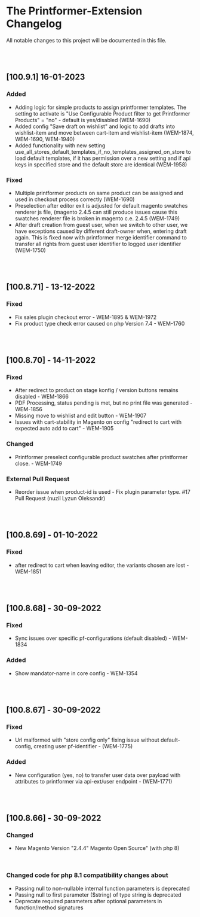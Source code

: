 # The Printformer-Extension Changelog

All notable changes to this project will be documented in this file.

<br><br>

## [100.9.1] 16-01-2023

### Added
- Adding logic for simple products to assign printformer templates. The setting to activate is
  "Use Configurable Product filter to get Printformer Products" = "no" - default is yes/disabled (WEM-1690)
- Added config "Save draft on wishlist" and logic to add drafts into wishlist-item
  and move between cart-item and wishlist-item (WEM-1874, WEM-1690, WEM-1940)
- Added functionality with new setting use_all_stores_default_templates_if_no_templates_assigned_on_store to load 
  default templates, if it has  permission over a new setting and if api keys in specified store and the default store 
  are identical (WEM-1958)

### Fixed
- Multiple printformer products on same product can be assigned and used in checkout process correctly (WEM-1690)
- Preselection after editor exit is adjusted for default magento swatches renderer js file, (magento 2.4.5 can still
  produce issues cause this swatches renderer file is broken in magento c.e. 2.4.5 (WEM-1749)
- After draft creation from guest user, when we switch to other user, we have exceptions caused by different draft-owner
  when, entering draft again. This is fixed now with printformer merge identifier command to transfer all rights from
  guest user identifier to logged user identifier (WEM-1750)

<br><br>

## [100.8.71] - 13-12-2022
### Fixed
- Fix sales plugin checkout error - WEM-1895 & WEM-1972
- Fix product type check error caused on php Version 7.4 - WEM-1760
  <br>

<br><br>

## [100.8.70] - 14-11-2022

### Fixed
- After redirect to product on stage konfig / version buttons remains disabled - WEM-1866
- PDF Processing, status pending is met, but no print file was generated - WEM-1856
- Missing move to wishlist and edit button - WEM-1907
- Issues with cart-stability in Magento on config "redirect to cart with expected auto add to cart" - WEM-1905

### Changed
- Printformer preselect configurable product swatches after printformer close. - WEM-1749

### External Pull Request
- Reorder issue when product-id is used - Fix plugin parameter type. #17 Pull Request (nuzil Lyzun Oleksandr)

<br><br>

## [100.8.69] - 01-10-2022

### Fixed
- after redirect to cart when leaving editor, the variants chosen are lost - WEM-1851

<br><br>

## [100.8.68] - 30-09-2022

### Fixed
- Sync issues over specific pf-configurations (default disabled) - WEM-1834

### Added
- Show mandator-name in core config - WEM-1354

<br><br>

## [100.8.67] - 30-09-2022

### Fixed
- Url malformed with "store config only" fixing issue without default-config, creating user pf-identifier - (WEM-1775)

### Added
- New configuration (yes, no) to transfer user data over payload with attributes to printformer via api-ext/user endpoint - (WEM-1771)

<br><br>

## [100.8.66] - 30-09-2022

### Changed
- New Magento Version "2.4.4" Magento Open Source" (with php 8)

<br>

### Changed code for php 8.1 compatibility changes about
- Passing null to non-nullable internal function parameters is deprecated
- Passing null to first parameter ($string) of type string is deprecated
- Deprecate required parameters after optional parameters in function/method signatures